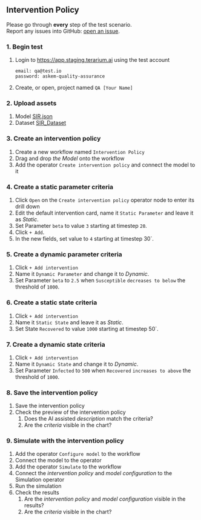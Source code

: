 ## Intervention Policy
Please go through __every__ step of the test scenario.\
Report any issues into GitHub: [open an issue](https://github.com/DARPA-ASKEM/terarium/issues/new?assignees=&labels=bug%2C+Q%26A&template=qa-issue.md&title=%5BBUG%5D%3A+).

### 1. Begin test
1. Login to https://app.staging.terarium.ai using the test account
    ```
    email: qa@test.io
    password: askem-quality-assurance
    ```
2. Create, or open, project named `QA [Your Name]`

### 2. Upload assets
1. Model [SIR.json](https://drive.google.com/file/d/1eXlvpBfMmhrfC0xUXfuz0s_19gi-Rird/view?usp=drive_link)
2. Dataset [SIR_Dataset](https://drive.google.com/file/d/1wdCLKKznHaoCg1gWI7q7OO8W4F7zOjpc/view?usp=drive_link)

### 3. Create an intervention policy
1. Create a new workflow named `Intervention Policy`
2. Drag and drop _the Model_ onto the workflow
3. Add the operator `Create intervention policy` and connect the model to it

### 4. Create a static parameter criteria
1. Click `Open` on the `Create intervention policy` operator node to enter its drill down
2. Edit the default intervention card, name it `Static Parameter` and leave it as _Static_.
3. Set Parameter `beta` to value `3` starting at timestep `20`.
4. Click `+ Add`.
5. In the new fields, set value to `4` starting at timestep 30`.

### 5. Create a dynamic parameter criteria
1. Click `+ Add intervention`
2. Name it `Dynamic Parameter` and change it to _Dynamic_.
3. Set Parameter `beta` to `2.5` when `Susceptible` `decreases to below` the threshold of `1000`.

### 6. Create a static state criteria
1. Click `+ Add intervention`
2. Name it `Static State` and leave it as _Static_.
3. Set State `Recovered` to value `1000` starting at timestep 50`.

### 7. Create a dynamic state criteria
1. Click `+ Add intervention`
2. Name it `Dynamic State` and change it to _Dynamic_.
3. Set Parameter `Infected` to `500` when `Recovered` `increases to above` the threshold of `1000`.

### 8. Save the intervention policy
1. Save the intervention policy
2. Check the preview of the intervention policy
   1. Does the AI assisted _description_ match the criteria?
   2. Are the _criteria_ visible in the chart?

### 9. Simulate with the intervention policy
1. Add the operator `Configure model` to the workflow
2. Connect the model to the operator
3. Add the operator `Simulate` to the workflow
4. Connect the _intervention policy_ and _model configuration_ to the Simulation operator
5. Run the simulation
6. Check the results
   1. Are the _intervention policy_ and _model configuration_ visible in the results?
   2. Are the _criteria_ visible in the chart?
